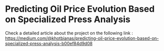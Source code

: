 # Predicting Oil Price Evolution Based on Specialized Press Analysis

Check a detailed article about the project on the following link : 
https://medium.com/@khotbianas/predicting-oil-price-evolution-based-on-specialized-press-analysis-b00ef84d9d08

